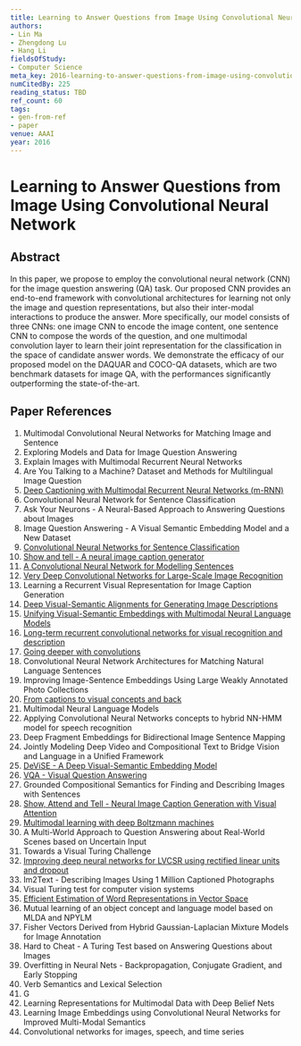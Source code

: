```yaml
---
title: Learning to Answer Questions from Image Using Convolutional Neural Network
authors:
- Lin Ma
- Zhengdong Lu
- Hang Li
fieldsOfStudy:
- Computer Science
meta_key: 2016-learning-to-answer-questions-from-image-using-convolutional-neural-network
numCitedBy: 225
reading_status: TBD
ref_count: 60
tags:
- gen-from-ref
- paper
venue: AAAI
year: 2016
---
```


# Learning to Answer Questions from Image Using Convolutional Neural Network

## Abstract

In this paper, we propose to employ the convolutional neural network (CNN) for the image question answering (QA) task. Our proposed CNN provides an end-to-end framework with convolutional architectures for learning not only the image and question representations, but also their inter-modal interactions to produce the answer. More specifically, our model consists of three CNNs: one image CNN to encode the image content, one sentence CNN to compose the words of the question, and one multimodal convolution layer to learn their joint representation for the classification in the space of candidate answer words. We demonstrate the efficacy of our proposed model on the DAQUAR and COCO-QA datasets, which are two benchmark datasets for image QA, with the performances significantly outperforming the state-of-the-art.

## Paper References

1. Multimodal Convolutional Neural Networks for Matching Image and Sentence
2. Exploring Models and Data for Image Question Answering
3. Explain Images with Multimodal Recurrent Neural Networks
4. Are You Talking to a Machine? Dataset and Methods for Multilingual Image Question
5. [Deep Captioning with Multimodal Recurrent Neural Networks (m-RNN)](2015-deep-captioning-with-multimodal-recurrent-neural-networks-m-rnn)
6. Convolutional Neural Network for Sentence Classification
7. Ask Your Neurons - A Neural-Based Approach to Answering Questions about Images
8. Image Question Answering - A Visual Semantic Embedding Model and a New Dataset
9. [Convolutional Neural Networks for Sentence Classification](2014-convolutional-neural-networks-for-sentence-classification)
10. [Show and tell - A neural image caption generator](2015-show-and-tell-a-neural-image-caption-generator)
11. [A Convolutional Neural Network for Modelling Sentences](2014-a-convolutional-neural-network-for-modelling-sentences)
12. [Very Deep Convolutional Networks for Large-Scale Image Recognition](2015-very-deep-convolutional-networks-for-large-scale-image-recognition)
13. Learning a Recurrent Visual Representation for Image Caption Generation
14. [Deep Visual-Semantic Alignments for Generating Image Descriptions](2017-deep-visual-semantic-alignments-for-generating-image-descriptions)
15. [Unifying Visual-Semantic Embeddings with Multimodal Neural Language Models](2014-unifying-visual-semantic-embeddings-with-multimodal-neural-language-models)
16. [Long-term recurrent convolutional networks for visual recognition and description](2015-long-term-recurrent-convolutional-networks-for-visual-recognition-and-description)
17. [Going deeper with convolutions](2015-going-deeper-with-convolutions)
18. Convolutional Neural Network Architectures for Matching Natural Language Sentences
19. Improving Image-Sentence Embeddings Using Large Weakly Annotated Photo Collections
20. [From captions to visual concepts and back](2015-from-captions-to-visual-concepts-and-back)
21. Multimodal Neural Language Models
22. Applying Convolutional Neural Networks concepts to hybrid NN-HMM model for speech recognition
23. Deep Fragment Embeddings for Bidirectional Image Sentence Mapping
24. Jointly Modeling Deep Video and Compositional Text to Bridge Vision and Language in a Unified Framework
25. [DeViSE - A Deep Visual-Semantic Embedding Model](2013-devise-a-deep-visual-semantic-embedding-model)
26. [VQA - Visual Question Answering](2015-vqa-visual-question-answering)
27. Grounded Compositional Semantics for Finding and Describing Images with Sentences
28. [Show, Attend and Tell - Neural Image Caption Generation with Visual Attention](2015-show-attend-and-tell-neural-image-caption-generation-with-visual-attention)
29. [Multimodal learning with deep Boltzmann machines](2012-multimodal-learning-with-deep-boltzmann-machines)
30. A Multi-World Approach to Question Answering about Real-World Scenes based on Uncertain Input
31. Towards a Visual Turing Challenge
32. [Improving deep neural networks for LVCSR using rectified linear units and dropout](2013-improving-deep-neural-networks-for-lvcsr-using-rectified-linear-units-and-dropout)
33. Im2Text - Describing Images Using 1 Million Captioned Photographs
34. Visual Turing test for computer vision systems
35. [Efficient Estimation of Word Representations in Vector Space](2013-efficient-estimation-of-word-representations-in-vector-space)
36. Mutual learning of an object concept and language model based on MLDA and NPYLM
37. Fisher Vectors Derived from Hybrid Gaussian-Laplacian Mixture Models for Image Annotation
38. Hard to Cheat - A Turing Test based on Answering Questions about Images
39. Overfitting in Neural Nets - Backpropagation, Conjugate Gradient, and Early Stopping
40. Verb Semantics and Lexical Selection
41. G
42. Learning Representations for Multimodal Data with Deep Belief Nets
43. Learning Image Embeddings using Convolutional Neural Networks for Improved Multi-Modal Semantics
44. Convolutional networks for images, speech, and time series
